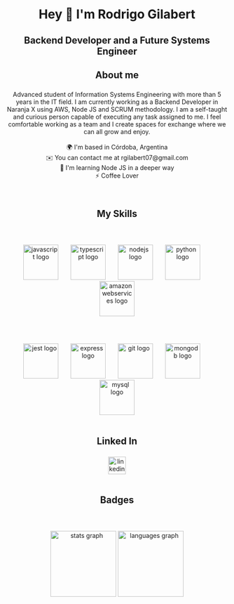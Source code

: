 <h1 align="center">Hey 👋 I'm Rodrigo Gilabert</h1>

###

<h2 align="center">Backend Developer and a Future Systems Engineer</h2>

###

<h2 align="center">About me</h2>

###

<p align="center">Advanced student of Information Systems Engineering with more than 5 years in the IT field. I am currently working as a Backend Developer in Naranja X using AWS, Node JS and SCRUM methodology. I am a self-taught and curious person capable of executing any task assigned to me. I feel comfortable working as a team and I create spaces for exchange where we can all grow and enjoy.<br><br>🌍 I'm based in Córdoba, Argentina<br>✉️ You can contact me at rgilabert07@gmail.com<br>🧠 I'm learning Node JS in a deeper way<br>⚡ Coffee Lover</p>
<br>

###

<h2 align="center">My Skills</h2>
<br>

###

<div align="center">
  <img src="https://cdn.jsdelivr.net/gh/devicons/devicon/icons/javascript/javascript-original.svg" height="80" alt="javascript logo"  />
  <img width="20" />
  <img src="https://cdn.jsdelivr.net/gh/devicons/devicon/icons/typescript/typescript-original.svg" height="80" alt="typescript logo"  />
  <img width="20" />
  <img src="https://cdn.jsdelivr.net/gh/devicons/devicon/icons/nodejs/nodejs-original.svg" height="80" alt="nodejs logo"  />
  <img width="20" />
  <img src="https://cdn.jsdelivr.net/gh/devicons/devicon/icons/python/python-original.svg" height="80" alt="python logo"  />
  <img width="20" />
  <img src="https://cdn.simpleicons.org/amazonaws/232F3E" height="80" alt="amazonwebservices logo"  />

###

</div>
<br>

###

<div align="center">
  <img src="https://cdn.jsdelivr.net/gh/devicons/devicon/icons/jest/jest-plain.svg" height="80" alt="jest logo"  />
  <img width="20" />
  <img src="https://cdn.jsdelivr.net/gh/devicons/devicon/icons/express/express-original.svg" height="80" alt="express logo"  />
  <img width="20" />
  <img src="https://cdn.jsdelivr.net/gh/devicons/devicon/icons/git/git-original.svg" height="80" alt="git logo"  />
  <img width="20" />
  <img src="https://cdn.jsdelivr.net/gh/devicons/devicon/icons/mongodb/mongodb-original.svg" height="80" alt="mongodb logo"  />
  <img width="20" />
  <img src="https://cdn.jsdelivr.net/gh/devicons/devicon/icons/mysql/mysql-original.svg" height="80" alt="mysql logo"  />
</div>
<br>

###

<h2 align="center">Linked In</h2>

###

<div align="center">
  <a href="https://www.linkedin.com/in/pablo-rodrigo-gilabert/" target="_blank">
    <img src="https://img.shields.io/static/v1?message=LinkedIn&logo=linkedin&label=&color=0077B5&logoColor=white&labelColor=&style=for-the-badge" height="40" alt="linkedin logo"  />
  </a>
</div>
<br>

###

<h2 align="center">Badges</h2>
<br>

###

<div align="center">
  <img src="https://github-readme-stats.vercel.app/api?username=r00tc0d3r&hide_title=false&hide_rank=false&show_icons=true&include_all_commits=true&count_private=true&disable_animations=false&theme=dracula&locale=en&hide_border=false&order=1" height="150" alt="stats graph"  />
  <img src="https://github-readme-stats.vercel.app/api/top-langs?username=r00tc0d3r&locale=en&hide_title=false&layout=compact&card_width=320&langs_count=5&theme=dracula&hide_border=false&order=2" height="150" alt="languages graph"  />
</div>

###
